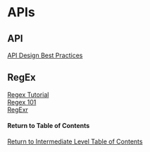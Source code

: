 # APIs

## API

[API Design Best Practices](https://docs.microsoft.com/en-us/azure/architecture/best-practices/api-design)<br>

## RegEx


[Regex Tutorial](https://medium.com/factory-mind/regex-tutorial-a-simple-cheatsheet-by-examples-649dc1c3f285)<br>
[Regex 101](https://regex101.com/)<br>
[RegExr](https://regexr.com/)<br>

#### Return to Table of Contents
[Return to Intermediate Level Table of Contents](https://github.com/TraceDugar/reading-notes/blob/main/301/toc.md)
